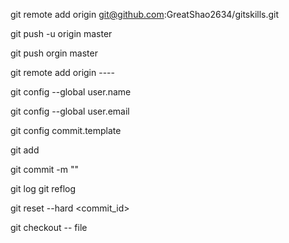 git remote add origin git@github.com:GreatShao2634/gitskills.git

git push -u origin master

git push orgin master

git remote add origin ----

git config --global user.name <name>

git config --global user.email <email>

git config commit.template <temlate file>

git add <file>

git commit -m ""

git log
git reflog

git reset --hard <commit_id>

git checkout -- file


